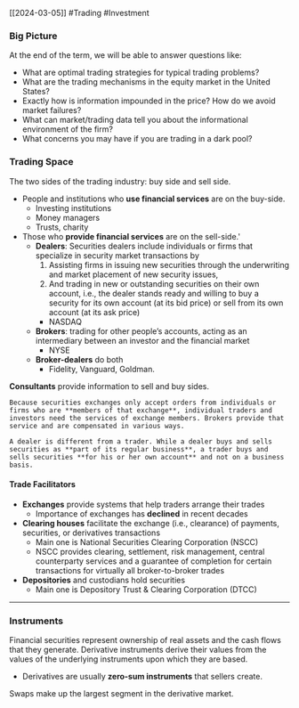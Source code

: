 [[2024-03-05]] #Trading #Investment 

### Big Picture 
At the end of the term, we will be able to answer questions like:
- What are optimal trading strategies for typical trading problems?
- What are the trading mechanisms in the equity market in the United States?
- Exactly how is information impounded in the price? How do we avoid market failures?
- What can market/trading data tell you about the informational environment of the firm?
- What concerns you may have if you are trading in a dark pool?

### Trading Space 
The two sides of the trading industry: buy side and sell side.
- People and institutions who **use financial services** are on the buy-side.
	- Investing institutions 
	- Money managers
	- Trusts, charity
- Those who **provide financial services** are on the sell-side.'
	- **Dealers**: Securities dealers include individuals or firms that specialize in security market transactions by
		1. Assisting firms in issuing new securities through the underwriting and market placement of new security issues,
		2. And trading in new or outstanding securities on their own account, i.e., the dealer stands ready and willing to buy a security for its own account (at its bid price) or sell from its own account (at its ask price)
		- NASDAQ 
	- **Brokers**: trading for other people’s accounts, acting as an intermediary between an investor and the financial market
		- NYSE
	- **Broker-dealers** do both
		- Fidelity, Vanguard, Goldman.

**Consultants** provide information to sell and buy sides.

```ad-note
Because securities exchanges only accept orders from individuals or firms who are **members of that exchange**, individual traders and investors need the services of exchange members. Brokers provide that service and are compensated in various ways.

A dealer is different from a trader. While a dealer buys and sells securities as **part of its regular business**, a trader buys and sells securities **for his or her own account** and not on a business basis.
```

#### Trade Facilitators
- **Exchanges** provide systems that help traders arrange their trades 
	- Importance of exchanges has **declined** in recent decades
- **Clearing houses** facilitate the exchange (i.e., clearance) of payments, securities, or derivatives transactions
	- Main one is National Securities Clearing Corporation (NSCC)
	- NSCC provides clearing, settlement, risk management, central counterparty services and a guarantee of completion for certain transactions for virtually all broker-to-broker trades
- **Depositories** and custodians hold securities
	- Main one is Depository Trust & Clearing Corporation (DTCC)

---

### Instruments 
Financial securities represent ownership of real assets and the cash flows that they generate. Derivative instruments derive their values from the values of the underlying instruments upon which they are based.
- Derivatives are usually **zero-sum instruments** that sellers create.

Swaps make up the largest segment in the derivative market.